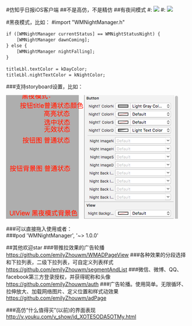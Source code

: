 #仿知乎日报iOS客户端
##不是高仿，不是精仿
##有夜间模式
#:
![](./zhihu.gif)
#:
![](./zhihu2.gif)

#黑夜模式，比如：
	#import "WMNightManager.h"
	
    if ([WMNightManager currentStatus] == WMNightStatusNight) {
        [WMNightManager dawnComing];
    } else {
        [WMNightManager nightFalling];
    }
    
	titleLbl.textColor = kDayColor;
	titleLbl.nightTextColor = kNightColor;

###支持storyboard设置，比如：
    
![](./tip.png)

###可以直接拖入使用或者：                         
###pod 'WMNightManager', '~> 1.0.0'

##其他欢迎star
###带推拉效果的广告轮播
https://github.com/emilyZhouwm/WMADPageView
###各种效果的分段选择和下拉列表，二级下拉列表，可自定义列表样式
https://github.com/emilyZhouwm/segmentAndList
###微信、微博、QQ、facebook第三方登录授权，并获得昵称和头像
https://github.com/emilyZhouwm/auth
###广告轮播。使用简单。无限循环、拉伸放大、加载网络图片、定义位置和样式动效果
https://github.com/emilyZhouwm/adPage

###高仿“什么值得买”(以前)的界面表现
http://v.youku.com/v_show/id_XOTE5ODA5OTMy.html